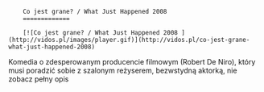 
        Co jest grane? / What Just Happened 2008 
        =============
        
        [![Co jest grane? / What Just Happened 2008 ](http://vidos.pl/images/player.gif)](http://vidos.pl/co-jest-grane-what-just-happened-2008)
        
        
 Komedia o zdesperowanym producencie filmowym (Robert De Niro), który musi poradzić sobie z szalonym reżyserem, bezwstydną aktorką, nie zobacz pełny opis
    